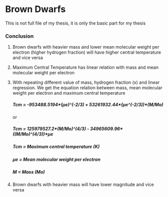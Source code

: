 # Brown Dwarfs

This is not full file of my thesis, it is only the basic part for my thesis

### Conclusion

1.  Brown dwarfs with heavier mass and lower mean molecular weight per electron
    (higher hydrogen fraction) will have higher central temperature and vice versa

2.  Maximum Central Temperature has linear relation with mass and mean
    molecular weight per electron

3.  With repeating different value of mass, hydrogen fraction (x) and linear regression. 
    We get the equation relation between mass, mean molecular weight per electron and 
    maximum central temperature
    
    ##### Tcm = -953488.5194*(µe)^(-2/3) + 53261932.44*(µe^(-2/3))*(M/Mo)
    or
    ##### Tcm = 125979527.2*(M/Mo)^(4/3) - 34965609.96*((M/Mo)^(4/3))*µe
    
    ##### Tcm = Maximum central temperature (K)
    ##### µe = Mean molecular weight per electron
    ##### M = Mass (Mo)
    
4.  Brown dwarfs with heavier mass will have lower magnitude and vice versa
